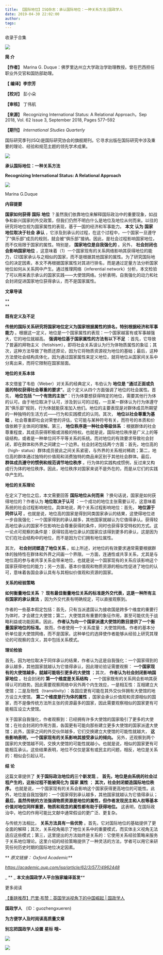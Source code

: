 ```yaml
---
title: 【国际地位】ISQ杂志：承认国际地位：一种关系方法|国政学人
date: 2019-04-30 22:02:00
author: 
tags: 
---
```



收录于合集

  

![](/images/3193/2.gif)

  

**简 介**

 **【作者】** Marina G. Duque：佛罗里达州立大学政治学助理教授。曾在巴西担任职业外交官和国防部助理。

 **【 编译】李宗芳**

 **【校对】** 彭小朵

 **【审核】** 丁伟航

 **【来源】** Recognizing International Status: A Relational Approach，Sep 2018,
Vol. 62 Issue 3, September 2018, Pages 577–592

 **【期刊】** _International Studies Quarterly_

国际研究季刊(ISQ)是国际研究协会的旗舰期刊。它寻求出版在国际研究中涉及重要的理论、经验和规范主题的领先学术成果。

![](/images/3193/3.png)

 **承认国际地位：一种关系方法**

 **Recognizing International Status: A Relational Approach**

  

![](/images/3193/4.jpeg)

Marina G.Duque

  

 **内容提要**

  

 **国家如何获得** **国际** **地位**
？虽然我们依靠地位来解释国际政治中的重要现象，如战争和新兴国家的外交政策，但我们仍然不明白什么是地位及地位从何而来。以往的研究将地位视为国家属性的表现，基于一国的经济和军事能力。
**本文** **认为** **国家** **地位取决于社会** **承认**
，它涉及到承认的过程，在这个过程中，一个国家一旦遵守了“俱乐部”成员的规则，就会被“俱乐部”接纳。因此，是社会过程影响国家地位，而不仅局限于国家的属性。特别是，
**国家地位是自我强化的** 。另外， **社会封闭也会影响国家地位**
，这意味着（1）一个国家现有的关系网络影响其获得地位的能力，(2)国家承认与之相似的国家，而不是根据其他国家的属性。为了研究国际地位的决定因素，本文不再根据国家属性对其进行排名，而是通过定量方法分析国家地位如何从关系网中产生。通过推理网络（inferential
network）分析，本文检验了可以用来表示承认的国家实践——大使馆网络。分析表明，自我强化的动力和社会封闭促进国家地位获得承认，而不是国家属性。

 **文章导读**

 **  
**

 **既有定义及不足**

  

 **传统的国际关系研究将国家地位定义为国家根据属性的排名，特别根据经济和军事能力**
。根据这一定义，地位是一个国家属性的表现：一个国家越富有或军事越强大，它的地位就越高。 **强调地位基于国家属性的方法有以下不足**
：首先，它导致了普遍的拜物主义（fetishism），即将社会关系误认为行为体物质属性的象征；其次，这种方法导致了物质还原论，因为它将物质资源视为地位的基础；最后，这种方法使社会结构具体化，因为通过国家属性来定义地位，就将地位从国家间关系中分离出来，而将它限制在国家层面。

  

 **地位的关系本体**

本文借鉴了韦伯（Weber）对关系的经典定义，韦伯认为 **地位是
“通过正面或负面的特权获得社会尊重的要求”**。这个定义从四个方面强调了地位的社会属性。首先， **地位包括
“一个有效的主张”**：行为体要想获得特定的地位，需要其他行为体的认可。由于地位取决于认可，涉及到认可的过程，一旦某一群体认为行为体遵守其“俱乐部”规则，行为体就能获准加入他们。地位的主要表现是对群体成员所期望的一种独特的生活方式——行为和实践模式的认同。其次，
**地位以社会尊重为基础** ，社会尊重即社会对荣誉的评估，它可能与某种符号有关，而符号的本质和价值依赖于主体间的理解。第三，
**地位秩序是一种社会等级体系**
：根据群体的社会尊重程度，其成员获得积极或消极的特权。也就是说，国际地位秩序是广义上的等级结构，或者是一种单位间不平等关系的系统。而对地位的有效要求导致社会封闭，即在群体和外界之间建立一个边界。社会封闭包括两个方面：首先，地位高的（high-
status）群体成员彼此之间关系紧密，与外界的关系相对稀疏；第二，地位高的群体通过独特的价值观和消费独特的商品来区别于其他社会群体。最后，
**群体成员遵守的惯例和规范调节地位秩序**
。行为体的实践构成惯例，反过来又构成行为体的地位秩序。因此，地位秩序对国家来说不是外在的，而是从它们的实践中产生的。

  

 **地位的关系理论**

  

在定义了地位之后，本文需要回答 **国际地位从何而来** ？换句话说，国家是如何获得地位的？作者认为 **地位取决于认可**
：一个成功的地位主张需要认可，这意味着系统的社会过程影响地位。具体地说，两个关系过程影响地位：首先， **地位源于同伴认可**
。也就是说，地位高的国家是得到同类国家承认的结果，这使得地位进一步自我强化：一个国家得到的承认越多，其他国家就越认为它值得承认。获得较高地位承认的国家不仅影响社会尊重获得的条件，同时也获得享受特权的方式。这一论点可观察的条件是：获得较高地位承认的国家应该得到更多的承认，这是因为它们在社会结构中的地位，而不是因为它们拥有地位属性。

其次， **社会封闭塑造了地位关系**
。如上所述，对地位的有效要求通常需要根据群体的独特性在群体和外界之间画一个界限。一方面，连通性或共享关系，尤其是与地位高的参与者共享关系会带来地位，也就是说一个国家现有的关系应该影响这个国家获得地位的能力；另一方面，基本价值观和物质资源的相似性促进了地位的认可，意味着各国会承认具有与其相似价值观和资源的国家。

  

 **关系的经验策略**

 **如何衡量地位关系** ？ **现有最佳衡量地位关系的标准是外交代表，这是一种所有主权国家的承认做法** ，因为外交代表有明确规定，可以直接观察到。

作者的一些基本假定包括：首先，只有当派遣国认为接收国是跨多个维度的重要行为体时，才会建立大使馆；第二，大使馆具有重要的象征作用，甚至可能优先于战略利益或功能因素。因此，
**作者认为向一个国家派遣大使馆的数目提供了一个衡量国家地位的标准。**
故而，作者使用一个关系度量：大使馆网络。作者的基本分析单位是大使馆网络，而不是国家。这种单位的选择使作者能够从经验上研究其理论的可观察的含义，其中包括关系模式。

  

 **理论检验**

  

首先，因为地位取决于同伴承认的结果，作者认为这是自我强化：一个国家得到的承认越多，其他国家就越认为它值得承认，因此理论验证需要观察：
**一个国家现有的大使馆越多，就越可能吸引更多的大使馆** ；其次， **作者认为社会封闭影响国家地位** 。社会封闭的 **第一个维度是关系结构**
，一个国家既有的关系网会影响其获得认可的趋势。因此需要观察网络中另外两个内生效应，一是相互性：互相建立大使馆；二是及物性（transitivity）：各国应更有可能在其外交伙伴拥有大使馆的地方设立大使馆。
**第二个维度是行为体的属性** ，国家会承认价值观和资源相似的国家，而不是像传统方法所主张的资源最多的国家，因此需要观察相似的国家更有可能相互设立大使馆。

关于国家自我强化，作者观察到：已经拥有许多大使馆的国家吸引了更多的大使馆；在社会封闭的作用方面，各国更有可能向那些建立更多大使馆的国家派遣大使馆；此外，国家之间的外交伙伴越多，它们交换建立大使馆的可能性就越大，
**这些影响表明，一个国家现有的关系影响其接受承认的倾向。**
另外，还观察到两个国家的大使馆越不同，交换大使馆的可能性就越小。也就是说，相似的国家更有可能相互承认。这些结果表明，地位不仅仅是富有或民主的问题，相反，地位是关系的：相似会引起认可。

  

 **结 论**  

  

这篇文章提供了 **关于国际政治地位的三个新发现** 。 **首先，地位是由系统的社会过程产生的，这些过程不能被简化为** **国家** **属性** ；
**其次，社会封闭塑造国际地位秩序。**
也就是说，一个国家现有的关系会影响这个国家获得更高地位的可能性。此外，地位是自我加强的：一个国家得到承认越多，其他国家就越认为它值得承认；
**最后，虽然传统的方法强调物质资源是地位的属性，但作者发现民主和人权等基本价值对地位同样重要，物质和观念的属性都有助于获得地位。**
这表明，在国际政治中，地位的作用可能比文献中通常假设的更广泛、更复杂。

与传统方法相比， **关系方法具有一些优势**
。首先，它对国际地位的基础提供了更全面的解释；其次，关系视角揭示了地位关系中的重要模式，而实体主义视角无法适应这些模式；第三，这里提出的方法始终是关系的：它使用关系经验策略来服务于关系地位理论。这里介绍的经验策略提供了一种灵活的方法，学者可以用它来研究任何历史时期的国际地位决定因素。

  

 ** _原文链接：_ _Oxford Academic_**  

 _https://academic.oup.com/isq/article/62/3/577/4962448_

 _ ** _ **本文由国政学人平台独家编译首发**_**_

  

  

更多阅读

[【重磅推荐】巴里·布赞：英国学派视角下的中国崛起 |
国政学人](http://mp.weixin.qq.com/s?__biz=MzI3MTYzMzE5Mw==&mid=2247489394&idx=1&sn=1699017a6fcabe15d599c00751470a2e&chksm=eb3f8934dc48002288f0a19989586b155b87a4bfb1f9cb3d7954d27aa15c1c128f78c6b1c1da&scene=21#wechat_redirect)  

  

 **国政学人** （ID：guozhengxueren)

  

 **为方便学人及时阅读高质量文章**

 **别忘把国政学人设置** **星标** **哦~**

![](/images/3193/5.gif)

![](/images/3193/6.gif)

